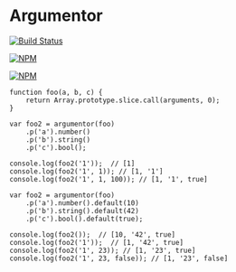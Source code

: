 # Argumentor

[![Build Status](https://travis-ci.org/zaphod1984/argumentor.png)](https://travis-ci.org/zaphod1984/argumentor)

[![NPM](https://nodei.co/npm/argumentor.png)](https://nodei.co/npm/argumentor/)

[![NPM](https://nodei.co/npm-dl/argumentor.png?months=3)](https://nodei.co/npm/argumentor/)

````
function foo(a, b, c) {
    return Array.prototype.slice.call(arguments, 0);
}

var foo2 = argumentor(foo)
    .p('a').number()
    .p('b').string()
    .p('c').bool();

console.log(foo2('1'));  // [1]
console.log(foo2('1', 1)); // [1, '1']
console.log(foo2('1', 1, 100)); // [1, '1', true]

var foo2 = argumentor(foo)
    .p('a').number().default(10)
    .p('b').string().default(42)
    .p('c').bool().default(true);

console.log(foo2());  // [10, '42', true]
console.log(foo2('1'));  // [1, '42', true]
console.log(foo2('1', 23)); // [1, '23', true]
console.log(foo2('1', 23, false)); // [1, '23', false]
````